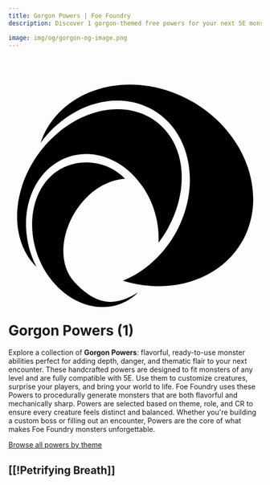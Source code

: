 ```yaml
---
title: Gorgon Powers | Foe Foundry
description: Discover 1 gorgon-themed free powers for your next 5E monster.

image: img/og/gorgon-og-image.png
---
```


# <span class="inline-icon" aria-hidden="true"><svg xmlns="http://www.w3.org/2000/svg" viewBox="0 0 512 512"><path d="M245.22 31.387c-70.06.15-134.335 31.794-168.1 90.28-5.223 9.045-8.83 18.417-12.24 28C122.157 70.996 219.372 40.6 292.07 82.57c78.822 45.506 98.658 158.253 44.405 252.223-25.855 44.782-63.857 77.026-105.15 93.723 95.38 29.26 195.698-.307 240.96-78.704 54.027-93.574 8.905-220.773-100.055-283.68-40.858-23.59-84.976-34.837-127.01-34.747zm-24.763 49.945c-40.357.123-84.108 16.545-122.254 49.408C19.45 198.588-6.02 311.192 41.32 382.244c4.577 6.87 9.9 12.55 15.434 18.137C20.79 331.21 31.144 244.728 83.69 199.46c56.97-49.083 141.443-31.06 188.98 40.292 22.654 34.003 32.705 73.913 30.926 111.78 51.07-67.13 63.006-155.83 23.347-215.356h-.002C302.534 99.54 263.42 81.2 220.458 81.332zm-63.36 107.71c-26.76.083-53.228 9.95-73.05 29.65-48.848 48.55-47.855 142.19 1.144 205.94 49 63.75 128.323 76.074 177.17 27.524-47.107 29.645-84.88 26.3-128.778-20.916-39.45-42.43-24.435-122.8 24.62-171.554 23.376-23.234 51.128-35.812 77.675-37.696-21.48-22.033-50.296-33.034-78.78-32.947z"/></svg></span> Gorgon Powers (1)

Explore a collection of **Gorgon Powers**: flavorful, ready-to-use monster abilities perfect for adding depth, danger, and thematic flair to your next encounter. These handcrafted powers are designed to fit monsters of any level and are fully compatible with 5E. Use them to customize creatures, surprise your players, and bring your world to life. Foe Foundry uses these Powers to procedurally generate monsters that are both flavorful and mechanically sharp. Powers are selected based on theme, role, and CR to ensure every creature feels distinct and balanced. Whether you're building a custom boss or filling out an encounter, Powers are the core of what makes Foe Foundry monsters unforgettable.  

  
[Browse all powers by theme](all.md)

[[!Petrifying Breath]]
---
